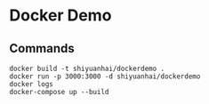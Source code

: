 # Docker Demo

## Commands

```shell
docker build -t shiyuanhai/dockerdemo .
docker run -p 3000:3000 -d shiyuanhai/dockerdemo
docker logs
docker-compose up --build
```

